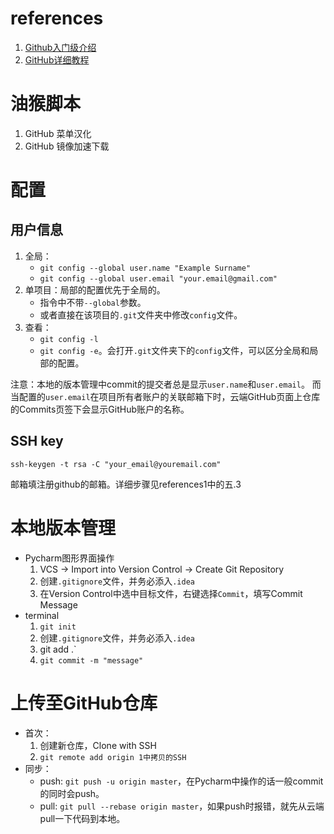 # references
1. [Github入门级介绍](https://www.cnblogs.com/wenjieding/p/10891556.html)
2. [GitHub详细教程](https://blog.csdn.net/tangbin330/article/details/9128765)

# 油猴脚本
1. GitHub 菜单汉化
2. GitHub 镜像加速下载

# 配置

## 用户信息
1. 全局：
    * `git config --global user.name "Example Surname"`
    * `git config --global user.email "your.email@gmail.com"`
2. 单项目：局部的配置优先于全局的。
    * 指令中不带`--global`参数。
    * 或者直接在该项目的`.git`文件夹中修改`config`文件。
3. 查看：
    * `git config -l`
    * `git config -e`。会打开`.git`文件夹下的`config`文件，可以区分全局和局部的配置。

注意：本地的版本管理中commit的提交者总是显示`user.name`和`user.email`。
而当配置的`user.email`在项目所有者账户的关联邮箱下时，云端GitHub页面上仓库的Commits页签下会显示GitHub账户的名称。

## SSH key
`ssh-keygen -t rsa -C "your_email@youremail.com"`

邮箱填注册github的邮箱。详细步骤见references1中的五.3

# 本地版本管理
* Pycharm图形界面操作
    1. VCS -> Import into Version Control -> Create Git Repository
    2. 创建`.gitignore`文件，并务必添入`.idea`
    3. 在Version Control中选中目标文件，右键选择`Commit`，填写Commit Message
* terminal 
    1. `git init`
    2. 创建`.gitignore`文件，并务必添入`.idea`
    3. git add .`
    4. `git commit -m "message"`
    
# 上传至GitHub仓库
* 首次：
    1. 创建新仓库，Clone with SSH
    2. `git remote add origin 1中拷贝的SSH`
* 同步：
    * push: `git push -u origin master`，在Pycharm中操作的话一般commit的同时会push。
    * pull: `git pull --rebase origin master`，如果push时报错，就先从云端pull一下代码到本地。
